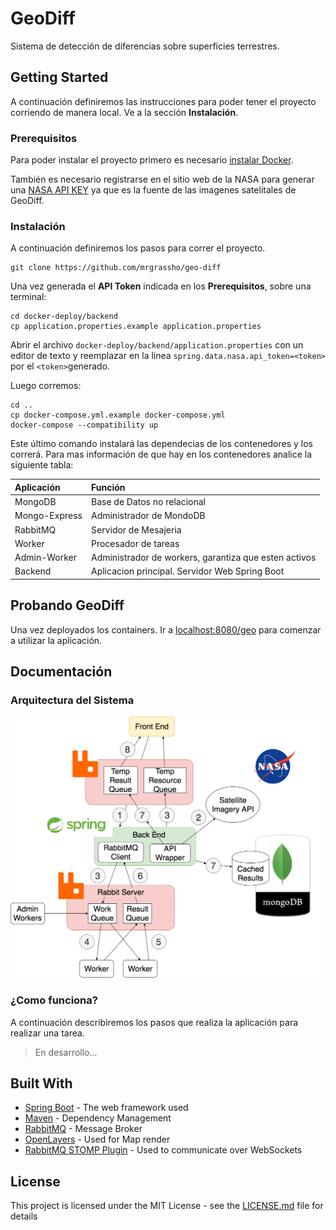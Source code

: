 # GeoDiff

Sistema de detección de diferencias sobre superficies terrestres.

## Getting Started

A continuación definiremos las instrucciones para poder tener el proyecto corriendo de manera local. Ve a la sección **Instalación**.

### Prerequisitos

Para poder instalar el proyecto primero es necesario [instalar Docker](https://www.docker.com/).

También es necesario registrarse en el sitio web de la NASA para generar una [NASA API KEY](https://api.nasa.gov/#singUp) ya que es la fuente de las imagenes satelitales de GeoDiff.

### Instalación

A continuación definiremos los pasos para correr el proyecto.

```
git clone https://github.com/mrgrassho/geo-diff
```

Una vez generada el **API Token** indicada en los **Prerequisitos**, sobre una terminal:
```
cd docker-deploy/backend
cp application.properties.example application.properties
```
Abrir el archivo `docker-deploy/backend/application.properties` con un editor de texto y reemplazar en la linea `spring.data.nasa.api_token=<token>` por el `<token>`generado.

Luego corremos:
```
cd ..
cp docker-compose.yml.example docker-compose.yml
docker-compose --compatibility up
```

Este último comando instalará las dependecias de los contenedores y los correrá. Para mas información de que hay en los contenedores analice la siguiente tabla:

| Aplicación     | Función     |
| :------------- | :------------- |
| MongoDB        | Base de Datos no relacional      |
| Mongo-Express  | Administrador de MondoDB  |
| RabbitMQ       | Servidor de Mesajeria   |
| Worker         | Procesador de tareas   |
| Admin-Worker  | Administrador de workers, garantiza que esten activos  |
| Backend  | Aplicacion principal. Servidor Web Spring Boot  |

## Probando GeoDiff

Una vez deployados los containers. Ir a [localhost:8080/geo](localhost:8080/geo) para comenzar a utilizar la aplicación.

## Documentación

### Arquitectura del Sistema

![Arquitectura](/diagrams/GeoDiff-DiagramaDeArquitectura.png)

### ¿Como funciona?

A continuación describiremos los pasos que realiza la aplicación para realizar una tarea.

> En desarrollo...

## Built With

* [Spring Boot](https://spring.io/projects/spring-boot) - The web framework used
* [Maven](https://maven.apache.org/) - Dependency Management
* [RabbitMQ](https://www.rabbitmq.com/) - Message Broker
* [OpenLayers](https://openlayers.org/) - Used for Map render
* [RabbitMQ STOMP Plugin](https://www.rabbitmq.com/stomp.html) - Used to  communicate over WebSockets

## License

This project is licensed under the MIT License - see the [LICENSE.md](LICENSE.md) file for details
